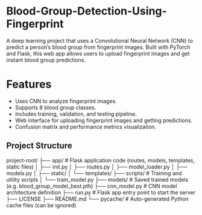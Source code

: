 # Blood-Group-Detection-Using-Fingerprint
A deep learning project that uses a Convolutional Neural Network (CNN) to predict a person’s blood group from fingerprint images. Built with PyTorch and Flask, this web app allows users to upload fingerprint images and get instant blood group predictions.

# Features
- Uses CNN to analyze fingerprint images.
- Supports 8 blood group classes.
- Includes training, validation, and testing pipeline.
- Web interface for uploading fingerprint images and getting predictions.
- Confusion matrix and performance metrics visualization.

## Project Structure

project-root/
├── app/ # Flask application code (routes, models, templates, static files)
│ ├── init.py
│ ├── routes.py
│ ├── model_loader.py
│ ├── models.py
│ ├── static/
│ └── templates/
├── scripts/ # Training and utility scripts
│ └── train_model.py
├── models/ # Saved trained models (e.g. blood_group_model_best.pth)
├── cnn_model.py # CNN model architecture definition
├── run.py # Flask app entry point to start the server
├── LICENSE
├── README.md
└── pycache/ # Auto-generated Python cache files (can be ignored)



